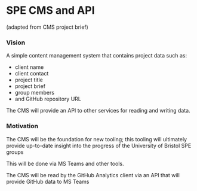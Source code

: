 # SPE CMS and API 

(adapted from CMS project brief)

### Vision
A simple content management system that contains project data such as:
 - client name
 - client contact
 - project title 
 - project brief
 - group members 
 - and GitHub repository URL

The CMS will provide an API to other services for reading and writing data.

### Motivation
The CMS will be the foundation for new tooling; this tooling will ultimately provide up-to-date insight into the progress of the University of Bristol SPE groups

This will be done via MS Teams and other tools.

The CMS will be read by the GitHub Analytics client via an API that will provide GitHub data to MS Teams
